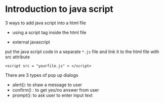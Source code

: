 # Introduction to java script

3 ways to add java script into a html file

 - using a script tag inside the html file 

    <script>
    //Your java script code goes here
    </script>


- external javascript 

put the java script code in a separate `*.js` file and link it to the html file with src attribute 

    <script src = "yourfile.js" > </script> 

There are 3 types of pop up dialogs 
- alert(): to shaw a message to user
- confirm() : to get yes/no answer from user 
- prompt(): to ask user to enter input text 
